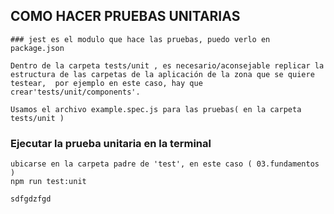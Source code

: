 ## COMO HACER PRUEBAS UNITARIAS
    ### jest es el modulo que hace las pruebas, puedo verlo en package.json

    Dentro de la carpeta tests/unit , es necesario/aconsejable replicar la estructura de las carpetas de la aplicación de la zona que se quiere testear,  por ejemplo en este caso, hay que crear'tests/unit/components'.

    Usamos el archivo example.spec.js para las pruebas( en la carpeta tests/unit )
    
  ### Ejecutar la prueba unitaria en la terminal
    ubicarse en la carpeta padre de 'test', en este caso ( 03.fundamentos )
    npm run test:unit

    sdfgdzfgd